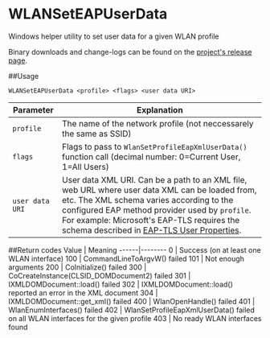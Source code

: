 # WLANSetEAPUserData
Windows helper utility to set user data for a given WLAN profile

Binary downloads and change-logs can be found on the [project's release page](https://github.com/rozmansi/WLANSetEAPUserData/releases).

##Usage
```
WLANSetEAPUserData <profile> <flags> <user data URI>
```
Parameter       | Explanation
----------------|------------
`profile`       | The name of the network profile (not neccessarely the same as SSID)
`flags`         | Flags to pass to `WlanSetProfileEapXmlUserData()` function call (decimal number: 0=Current User, 1=All Users)
`user data URI` | User data XML URI. Can be a path to an XML file, web URL where user data XML can be loaded from, etc. The XML schema varies according to the configured EAP method provider used by `profile`. For example: Microsoft's EAP-TLS requires the schema described in [EAP-TLS User Properties](https://msdn.microsoft.com/en-us/library/windows/desktop/bb204662.aspx).

##Return codes
Value | Meaning
------|--------
    0 | Success (on at least one WLAN interface)
  100 | CommandLineToArgvW() failed
  101 | Not enough arguments
  200 | CoInitialize() failed
  300 | CoCreateInstance(CLSID_DOMDocument2) failed
  301 | IXMLDOMDocument::load() failed
  302 | IXMLDOMDocument::load() reported an error in the XML document
  304 | IXMLDOMDocument::get_xml() failed
  400 | WlanOpenHandle() failed
  401 | WlanEnumInterfaces() failed
  402 | WlanSetProfileEapXmlUserData() failed on all WLAN interfaces for the given profile
  403 | No ready WLAN interfaces found
